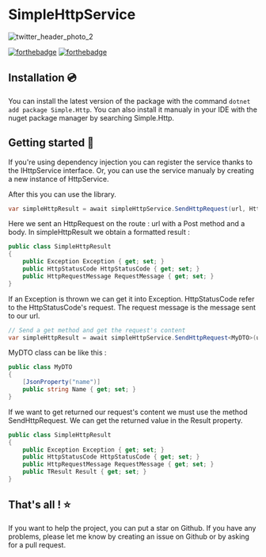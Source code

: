# SimpleHttpService

![twitter_header_photo_2](https://user-images.githubusercontent.com/67638928/191241272-550df522-215c-4af6-b41d-daa84de90763.png)

[![forthebadge](https://img.shields.io/nuget/v/Simple.Http)](https://www.nuget.org/packages/Simple.Http/)
[![forthebadge](https://img.shields.io/nuget/dt/Simple.Http)](https://www.nuget.org/packages/Simple.Http/)

## Installation 💿

You can install the latest version of the package with the command ```dotnet add package Simple.Http```.
You can also install it manualy in your IDE with the nuget package manager by searching Simple.Http.

## Getting started 🚀

If you're using dependency injection you can register the service thanks to the IHttpService interface. Or, you can use the service manualy by creating a new instance of HttpService.

After this you can use the library.

```C#
var simpleHttpResult = await simpleHttpService.SendHttpRequest(url, HttpMethod.Post, body); 
```
Here we sent an HttpRequest on the route : url with a Post method and a body. In simpleHttpResult we obtain a formatted result : 
```C#
public class SimpleHttpResult
{
	public Exception Exception { get; set; }
	public HttpStatusCode HttpStatusCode { get; set; }
	public HttpRequestMessage RequestMessage { get; set; }
}
```
If an Exception is thrown we can get it into Exception. HttpStatusCode refer to the HttpStatusCode's request. The request message is the message sent to our url.

```C#
// Send a get method and get the request's content
var simpleHttpResult = await simpleHttpService.SendHttpRequest<MyDTO>(url, HttpMethod.Get); 
````

MyDTO class can be like this : 

```C#
public class MyDTO
{
	[JsonProperty("name")]
	public string Name { get; set; }
}
```

If we want to get returned our request's content we must use the method SendHttpRequest<TResult>. We can get the returned value in the Result property.
  
```C#
public class SimpleHttpResult
{
	public Exception Exception { get; set; }
	public HttpStatusCode HttpStatusCode { get; set; }
	public HttpRequestMessage RequestMessage { get; set; }
  	public TResult Result { get; set; }
}
```

## That's all ! ⭐

If you want to help the project, you can put a star on Github. If you have any problems, please let me know by creating an issue on Github or by asking for a pull request.
  
